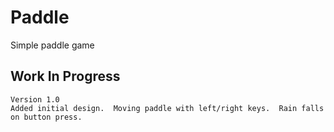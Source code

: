 # Paddle
Simple paddle game

## Work In Progress

```
Version 1.0
Added initial design.  Moving paddle with left/right keys.  Rain falls on button press.
